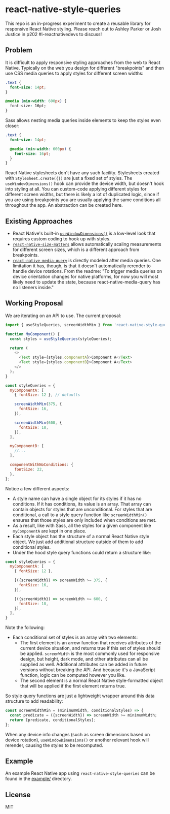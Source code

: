# react-native-style-queries

This repo is an in-progress experiment to create a reusable library for responsive React Native styling. Please reach out to Ashley Parker or Josh Justice in p202 #i-reactnativedevs to discuss!

## Problem

It is difficult to apply responsive styling approaches from the web to React Native. Typically on the web you design for different "breakpoints" and then use CSS media queries to apply styles for different screen widths:

```css
.text {
  font-size: 14pt;
}

@media (min-width: 600px) {
  font-size: 16pt;
}
```

Sass allows nesting media queries inside elements to keep the styles even closer:

```scss
.text {
  font-size: 14pt;

  @media (min-width: 600px) {
    font-size: 16pt;
  }
}
```

React Native stylesheets don't have any such facility. Stylesheets created with `StyleSheet.create({})` are just a fixed set of styles. The `useWindowDimensions()` hook can provide the device width, but doesn't hook into styling at all. You can custom-code applying different styles for different screen widths, but there is likely a lot of duplicated logic, since if you are using breakpoints you are usually applying the same conditions all throughout the app. An abstraction can be created here.

## Existing Approaches

- React Native's built-in [`useWindowDimensions()`](https://reactnative.dev/docs/usewindowdimensions) is a low-level look that requires custom coding to hook up with styles.
- [`react-native-size-matters`](https://github.com/nirsky/react-native-size-matters) allows automatically scaling measurements for different screen sizes, which is a different approach from breakpoints.
- [`react-native-media-query`](https://github.com/kasinskas/react-native-media-query) is directly modeled after media queries. One limitation it has, though, is that it doesn't automatically rerender to handle device rotations. From the readme: "To trigger media queries on device orientation changes for native platforms, for now you will most likely need to update the state, because react-native-media-query has no listeners inside."

## Working Proposal

We are iterating on an API to use. The current proposal:

```js
import { useStyleQueries, screenWidthMin } from 'react-native-style-queries';

function MyComponent() {
  const styles = useStyleQueries(styleQueries);

  return (
    <>
      <Text style={styles.componentA}>Component A</Text>
      <Text style={styles.componentB}>Component A</Text>
    </>
  );
}

const styleQueries = {
  myComponentA: [
    { fontSize: 12 }, // defaults

    screenWidthMin(375, {
      fontSize: 16,
    }),

    screenWidthMin(600, {
      fontSize: 18,
    }),
  ],

  myComponentB: [
    //...
  ],

  componentWithNoConditions: {
    fontSize: 22,
  },
};
```

Notice a few different aspects:

- A style name can have a single object for its styles if it has no conditions. If it has conditions, its value is an array. That array can contain objects for styles that are unconditional. For styles that are conditional, a call to a style query function like `screenWidthMin()` ensures that those styles are only included when conditions are met.
- As a result, like with Sass, all the styles for a given component like `myComponentA` are kept in one place.
- Each style object has the structure of a normal React Native style object. We just add additional structure outside of them to add conditional styles.
- Under the hood style query functions could return a structure like:


```js
const styleQueries = {
  myComponentA: [
    { fontSize: 12 },

    [({screenWidth}) => screenWidth >= 375, {
      fontSize: 16,
    }],

    [({screenWidth}) => screenWidth >= 600, {
      fontSize: 18,
    }],
  ],
}
```

Note the following:
- Each conditional set of styles is an array with two elements:
  - The first element is an arrow function that receives attributes of the current device situation, and returns true if this set of styles should be applied. `screenWidth` is the most commonly used for responsive design, but height, dark mode, and other attributes can all be supplied as well. Additional attributes can be added in future versions without breaking the API. And because it's a JavaScript function, logic can be computed however you like.
  - The second element is a normal React Native style-formatted object that will be applied if the first element returns true.

So style query functions are just a lightweight wrapper around this data structure to add readability:

```js
const screenWidthMin = (minimumWidth, conditionalStyles) => {
  const predicate = ({screenWidth}) => screenWidth >= minimumWidth;
  return [predicate, conditionalStyles];
};
```

When any device info changes (such as screen dimensions based on device rotation), `useWindowDimensions()` or another relevant hook will rerender, causing the styles to be recomputed.

## Example

An example React Native app using `react-native-style-queries` can be found in the [example/](./example/) directory.

## License

MIT
